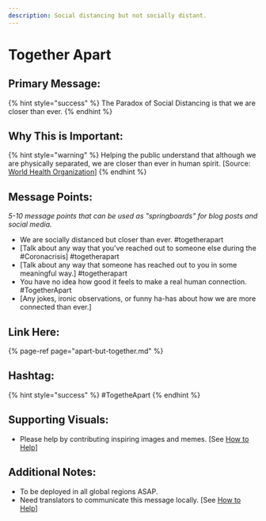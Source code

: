 ```yaml
---
description: Social distancing but not socially distant.
---
```


# Together Apart

## Primary Message:

{% hint style="success" %}
The Paradox of Social Distancing is that we are closer than ever.
{% endhint %}

## Why This is Important:

{% hint style="warning" %}
Helping the public understand that although we are physically separated, we are closer than ever in human spirit. \[Source: [World Health Organization](https://www.who.int/publications-detail/outbreak-communication-best-practices-for-communicating-with-the-public-during-an-outbreak)\]
{% endhint %}

## Message Points:

_5-10 message points that can be used as "springboards" for blog posts and social media._

* We are socially distanced but closer than ever. \#togetherapart
* \[Talk about any way that you've reached out to someone else during the \#Coronacrisis\] \#togetherapart
* \[Talk about any way that someone has reached out to you in some meaningful way.\] \#togetherapart
* You have no idea how good it feels to make a real human connection. \#TogetherApart
* \[Any jokes, ironic observations, or funny ha-has about how we are more connected than ever.\]

## Link Here:

{% page-ref page="apart-but-together.md" %}

## Hashtag:

{% hint style="success" %}
\#TogetheApart
{% endhint %}

## Supporting Visuals:

* Please help by contributing inspiring images and memes. \[See [How to Help](../how-to-help.md)\]

## Additional Notes:

* To be deployed in all global regions ASAP.
* Need translators to communicate this message locally. \[See [How to Help](../how-to-help.md)\]


